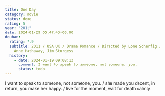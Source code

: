 ```yaml
---
title: One Day
category: movie
status: done
rating: 5
year: "2011"
date: 2024-01-29 05:47:43+08:00
douban:
  rating: 7.9
  subtitle: 2011 / USA UK / Drama Romance / Directed by Lone Scherfig / Starring
    Anne Hathaway, Jim Sturgess
  history:
    - date: 2024-01-19 09:08:13
      comment: I want to speak to someone, not someone, you.
      status: todo
---
```


I want to speak to someone, not someone, you. / she made you decent, in return, you make her happy. / live for the moment, wait for death calmly
